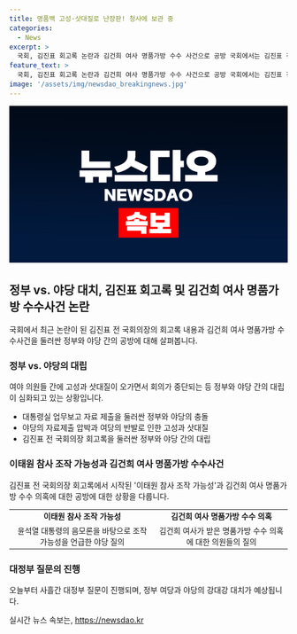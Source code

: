 ```yaml
---
title: 명품백 고성·삿대질로 난장판! 청사에 보관 중
categories:
  - News
excerpt: >
  국회, 김진표 회고록 논란과 김건희 여사 명품가방 수수 사건으로 공방 국회에서는 김진표 전 국회의장의 회고록과 김건희 여사 명품가방 수수사건을 놓고 여야 간 공방이 벌어졌습니다. 자료제출 문제와 이태원 참사 조작 가능성에 이어 정부 여당과 야당의 대치가 이어지는 가운데, 강대강 대치는 계속될 전망입니다.
feature_text: >
  국회, 김진표 회고록 논란과 김건희 여사 명품가방 수수 사건으로 공방 국회에서는 김진표 전 국회의장의 회고록과 김건희 여사 명품가방 수수사건을 놓고 여야 간 공방이 벌어졌습니다. 자료제출 문제와 이태원 참사 조작 가능성에 이어 정부 여당과 야당의 대치가 이어지는 가운데, 강대강 대치는 계속될 전망입니다.
image: '/assets/img/newsdao_breakingnews.jpg'
---
```


<p><img src="/assets/img/newsdao_breakingnews.jpg" alt="koreaapp 속보" /></p>

<h2 data-ke-size="size26">정부 vs. 야당 대치, 김진표 회고록 및 김건희 여사 명품가방 수수사건 논란</h2>

<p data-ke-size="size16">국회에서 최근 논란이 된 김진표 전 국회의장의 회고록 내용과 김건희 여사 명품가방 수수사건을 둘러싼 정부와 야당 간의 공방에 대해 살펴봅니다.</p>

<h3>정부 vs. 야당의 대립</h3>

<p data-ke-size="size16">여야 의원들 간에 고성과 삿대질이 오가면서 회의가 중단되는 등 정부와 야당 간의 대립이 심화되고 있는 상황입니다.</p>

<ul>
  <li>대통령실 업무보고 자료 제출을 둘러싼 정부와 야당의 충돌</li>
  <li>야당의 자료제출 압박과 여당의 반발로 인한 고성과 삿대질</li>
  <li>김진표 전 국회의장 회고록을 둘러싼 정부와 야당 간의 대립</li>
</ul>

<h3>이태원 참사 조작 가능성과 김건희 여사 명품가방 수수사건</h3>

<p data-ke-size="size16">김진표 전 국회의장 회고록에서 시작된 '이태원 참사 조작 가능성'과 김건희 여사 명품가방 수수 의혹에 대한 공방에 대한 상황을 다룹니다.</p>

<table>
  <tr>
    <td style="text-align: center; height: 17px;"><b>이태원 참사 조작 가능성</b></td>
    <td style="text-align: center; height: 17px;"><b>김건희 여사 명품가방 수수 의혹</b></td>
  </tr>
  <tr>
    <td style="text-align: center; height: 17px;">윤석열 대통령의 음모론을 바탕으로 조작 가능성을 언급한 야당 질의</td>
    <td style="text-align: center; height: 17px;">김건희 여사가 받은 명품가방 수수 의혹에 대한 의원들의 질의</td>
  </tr>
</table>

<h3>대정부 질문의 진행</h3>

<p data-ke-size="size16">오늘부터 사흘간 대정부 질문이 진행되며, 정부 여당과 야당의 강대강 대치가 예상됩니다.</p>
실시간 뉴스 속보는, <a href="https://newsdao.kr" rel="dofollow">https://newsdao.kr</a>


